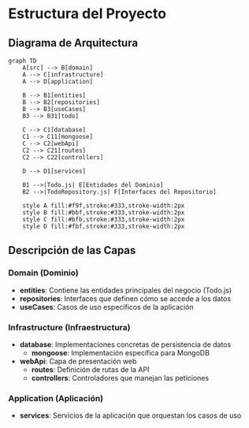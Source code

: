 # Estructura del Proyecto

## Diagrama de Arquitectura

```mermaid
graph TD
    A[src] --> B[domain]
    A --> C[infrastructure]
    A --> D[application]

    B --> B1[entities]
    B --> B2[repositories]
    B --> B3[useCases]
    B3 --> B31[todo]

    C --> C1[database]
    C1 --> C11[mongoose]
    C --> C2[webApi]
    C2 --> C21[routes]
    C2 --> C22[controllers]

    D --> D1[services]

    B1 -->|Todo.js| E[Entidades del Dominio]
    B2 -->|TodoRepository.js| F[Interfaces del Repositorio]

    style A fill:#f9f,stroke:#333,stroke-width:2px
    style B fill:#bbf,stroke:#333,stroke-width:2px
    style C fill:#bfb,stroke:#333,stroke-width:2px
    style D fill:#fbf,stroke:#333,stroke-width:2px
```

## Descripción de las Capas

### Domain (Dominio)

- **entities**: Contiene las entidades principales del negocio (Todo.js)
- **repositories**: Interfaces que definen cómo se accede a los datos
- **useCases**: Casos de uso específicos de la aplicación

### Infrastructure (Infraestructura)

- **database**: Implementaciones concretas de persistencia de datos
  - **mongoose**: Implementación específica para MongoDB
- **webApi**: Capa de presentación web
  - **routes**: Definición de rutas de la API
  - **controllers**: Controladores que manejan las peticiones

### Application (Aplicación)

- **services**: Servicios de la aplicación que orquestan los casos de uso
